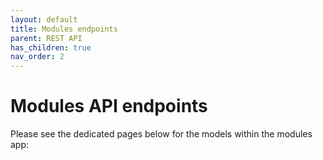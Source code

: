 ```yaml
---
layout: default
title: Modules endpoints
parent: REST API
has_children: true
nav_order: 2
---
```

# Modules API endpoints
Please see the dedicated pages below for the models within the modules app:

